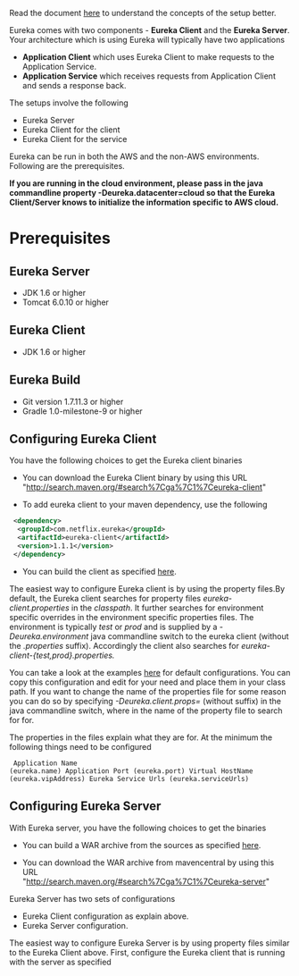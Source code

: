 Read the document [here](https://github.com/Netflix/eureka/wiki/Eureka-at-a-glance) to understand the concepts of the setup better.

Eureka comes with two components - **Eureka Client** and the **Eureka Server**. Your architecture which is using Eureka will typically have two applications

* **Application Client** which uses Eureka Client to make requests to the Application Service.
* **Application Service** which receives requests from Application Client and sends a response back.

The setups involve the following

* Eureka Server
* Eureka Client for the client
* Eureka Client for the service

Eureka can be run in both the AWS and the non-AWS environments. Following are the prerequisites.

**If you are running in the cloud environment, please pass in the java commandline property -Deureka.datacenter=cloud so that the Eureka Client/Server knows to initialize the information specific to AWS cloud.**

# Prerequisites

## Eureka Server

* JDK 1.6 or higher 
* Tomcat 6.0.10 or higher

## Eureka Client

* JDK 1.6 or higher

## Eureka Build

* Git version 1.7.11.3 or higher
* Gradle 1.0-milestone-9 or higher

## Configuring Eureka Client

You have the following choices to get the Eureka client binaries

* You can download the Eureka Client binary by using this URL "http://search.maven.org/#search%7Cga%7C1%7Ceureka-client"

* To add eureka client to your maven dependency, use the following 
```xml
 <dependency>
  <groupId>com.netflix.eureka</groupId>
  <artifactId>eureka-client</artifactId>
  <version>1.1.1</version>
 </dependency>
```
* You can build the client as specified [here](https://github.com/Netflix/eureka/wiki/Building-Eureka-Client-and-Server).

The easiest way to configure Eureka client is by using the property files.By default, the Eureka client searches for property files _eureka-client.properties_ in the _classpath_. It further searches for environment specific overrides in the environment specific properties files. The environment is typically _test_ or _prod_ and is supplied by a _-Deureka.environment_ java commandline switch to the eureka client (without the _.properties_ suffix). Accordingly the client also searches for _eureka-client-{test,prod}.properties._

You can take a look at the examples [here](https://github.com/Netflix/eureka/tree/master/eureka-server/conf)  for default configurations. You can copy this configuration and edit for your need and place them in your class path. If you want to change the name of the properties file for some reason you can do so by specifying _-Deureka.client.props=<myprops>_  (without suffix) in the java commandline switch, where _<myprops>_ in the name of the property file to search for for.

The properties in the files explain what they are for. At the minimum the following things need to be configured
    <pre><code> 
    Application Name (eureka.name)
    Application Port (eureka.port)
    Virtual HostName (eureka.vipAddress)
    Eureka Service Urls (eureka.serviceUrls)
   </pre></code> 
 
## Configuring Eureka Server

With Eureka server, you have the following choices to get the binaries

*  You can build a WAR archive from the sources as specified [here](https://github.com/Netflix/eureka/wiki/Building-Eureka-Client-and-Server).

*  You can download the WAR archive from mavencentral by using this URL  
   "http://search.maven.org/#search%7Cga%7C1%7Ceureka-server" 

Eureka Server has two sets of configurations

* Eureka Client configuration as explain above.
* Eureka Server configuration.

The easiest way to configure Eureka Server is by using property files similar to the Eureka Client above. First, configure the Eureka client that is running with the server as specified